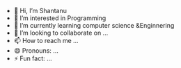 - 👋 Hi, I’m Shantanu 
- 👀 I’m interested in Programming
- 🌱 I’m currently learning computer science &Enginnering
- 💞️ I’m looking to collaborate on ...
- 📫 How to reach me ...
- 😄 Pronouns: ...
- ⚡ Fun fact: ...

<!---
shantanu-19/shantanu-19 is a ✨ special ✨ repository because its `README.md` (this file) appears on your GitHub profile.
You can click the Preview link to take a look at your changes.
--->
